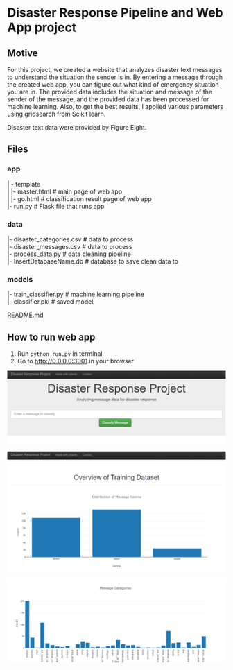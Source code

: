 # Disaster Response Pipeline and Web App project

## Motive

For this project, we created a website that analyzes disaster text messages 
to understand the situation the sender is in.
By entering a message through the created web app, you can figure out what kind of emergency situation you are in. 
The provided data includes the situation and message of the sender of the message, 
and the provided data has been processed for machine learning. 
Also, to get the best results, I applied various parameters using gridsearch from Scikit learn.

Disaster text data were provided by Figure Eight.


## Files
### app    

| - template    
| |- master.html # main page of web app    
| |- go.html # classification result page of web app    
|- run.py # Flask file that runs app    


### data    

|- disaster_categories.csv # data to process    
|- disaster_messages.csv # data to process    
|- process_data.py # data cleaning pipeline    
|- InsertDatabaseName.db # database to save clean data to     


### models   

|- train_classifier.py # machine learning pipeline     
|- classifier.pkl # saved model     


README.md    


## How to run web app
1. Run `python run.py` in terminal
2. Go to http://0.0.0.0:3001 in your browser

![screenshot1](./imgs/1.png)

![screenshot1](./imgs/2.png)

![screenshot1](./imgs/3.png)
